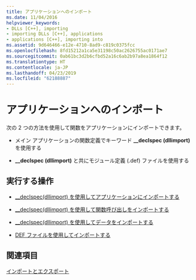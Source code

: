 ```yaml
---
title: アプリケーションへのインポート
ms.date: 11/04/2016
helpviewer_keywords:
- DLLs [C++], importing
- importing DLLs [C++], applications
- applications [C++], importing into
ms.assetid: 9d646466-e12e-4710-8ad9-c819c0375fcc
ms.openlocfilehash: 8fd15212a1ca5e31198c50ac2626755ac0171ae7
ms.sourcegitcommit: 0ab61bc3d2b6cfbd52a16c6ab2b97a8ea1864f12
ms.translationtype: HT
ms.contentlocale: ja-JP
ms.lasthandoff: 04/23/2019
ms.locfileid: "62188887"
---
```

# <a name="importing-into-an-application"></a>アプリケーションへのインポート

次の 2 つの方法を使用して関数をアプリケーションにインポートできます。

- メイン アプリケーションの関数定義でキーワード **__declspec (dllimport)** を使用する

- **__declspec (dllimport)** と共にモジュール定義 (.def) ファイルを使用する

## <a name="what-do-you-want-to-do"></a>実行する操作

- [__declspec(dllimport) を使用してアプリケーションにインポートする](importing-into-an-application-using-declspec-dllimport.md)

- [__declspec(dllimport) を使用して関数呼び出しをインポートする](importing-function-calls-using-declspec-dllimport.md)

- [__declspec(dllimport) を使用してデータをインポートする](importing-data-using-declspec-dllimport.md)

- [DEF ファイルを使用してインポートする](importing-using-def-files.md)

## <a name="see-also"></a>関連項目

[インポートとエクスポート](importing-and-exporting.md)
